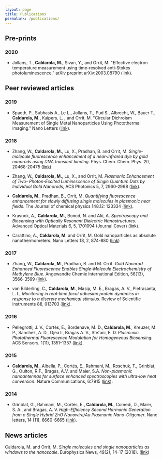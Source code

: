```yaml
---
layout: page
title: Publications
permalink: /publications/
---
```



## Pre-prints

### 2020

* Jollans, T., **Caldarola, M.**, Sivan, Y., and Orrit, M. "Effective electron temperature measurement using time-resolved anti-Stokes photoluminescence." arXiv preprint arXiv:2003.08790 ([link](https://arxiv.org/abs/2003.08790)).

## Peer reviewed articles

### 2019


* Spaeth, P., Subhasis A., Le L., Jollans, T., Pud S., Albrecht, W., Bauer T., **Caldarola, M.**, Kuipers, L. , and Orrit, M. "Circular Dichroism Measurement of Single Metal Nanoparticles Using Photothermal Imaging." Nano Letters ([link](https://pubs.acs.org/doi/10.1021/acs.nanolett.9b03853)).

### 2018

* Zhang, W., **Caldarola, M.**, Lu, X., Pradhan, B. and Orrit, M. _Single-molecule fluorescence enhancement of a near-infrared dye by gold nanorods using DNA transient binding_. Phys. Chem. Chem. Phys. 20, 20468-20475 ([link](https://pubs.rsc.org/en/content/articlelanding/2018/cp/c8cp03114b)).

* Zhang, W., **Caldarola, M.**, Lu, X., and Orrit, M. _Plasmonic Enhancement of Two-
Photon-Excited Luminescence of Single Quantum Dots by Individual Gold Nanorods_, ACS Photonics  5, 7, 2960-2968 ([link](https://pubs.acs.org/doi/10.1021/acsphotonics.8b00306)).

* **Caldarola, M**., Pradhan, B., Orrit, M. _Quantifying fluorescence enhancement for slowly
diffusing single molecules in plasmonic near fields_. The Journal of chemical physics 148.12:
123334 [(link)](https://aip.scitation.org/doi/10.1063/1.5023171).

* Krasnok, A., **Caldarola, M.**, Bonod, N. and Alú, A. _Spectroscopy and Biosensing
with Optically Resonant Dielectric Nanostructures_. Advanced Optical Materials 6, 5, 1701094 ([Journal Cover](https://onlinelibrary.wiley.com/toc/21951071/2018/6/5)) [(link)](https://onlinelibrary.wiley.com/doi/abs/10.1002/adom.201701094).

* Carattino, A., **Caldarola, M**. and Orrit, M. Gold nanoparticles as absolute nanothermometers.
Nano Letters 18, 2, 874-880  ([link](https://pubs.acs.org/doi/abs/10.1021/acs.nanolett.7b04145))

### 2017

* Zhang, W., **Caldarola, M**., Pradhan, B. and M. Orrit. _Gold Nanorod Enhanced
Fluorescence Enables Single-Molecule Electrochemistry of Methylene Blue_. Angewandte
Chemie International Edition, 56(13), 3566-3569 ([link](https://onlinelibrary.wiley.com/doi/abs/10.1002/ange.201612389)).

* von Bilderling, C., **Caldarola, M**., Masip, M. E., Bragas, A. V., Pietrasanta, L. I., _Monitoring
in real-time focal adhesion protein dynamics in response to a discrete mechanical
stimulus_. Review of Scientific Instruments 88, 013703 ([link](https://aip.scitation.org/doi/abs/10.1063/1.4973664)).

### 2016

* Pellegrotti, J. V., Cortés, E., Bordenave, M. D., **Caldarola, M**., Kreuzer, M. P.,
Sanchez, A. D., Ojea I., Bragas A. V., Stefani, F. D. _Plasmonic Photothermal Fluorescence
Modulation for Homogeneous Biosensing_. ACS Sensors, 1(11), 1351–1357 ([link](https://pubs.acs.org/doi/abs/10.1021/acssensors.6b00512)).

### 2015

* **Caldarola, M**., Albella, P., Cortés, E., Rahmani, M., Roschuk, T., Grinblat, G.,
Oulton, R.F., Bragas, A.V. and Maier, S.A. _Non-plasmonic nanoantennas for surface
enhanced spectroscopies with ultra-low heat conversion_. Nature Communications, 6:7915
([link](https://www.nature.com/articles/ncomms8915)).

### 2014

* Grinblat, G., Rahmani, M., Cortés, E., **Caldarola, M.**, Comedi, D., Maier, S. A., and
Bragas, A. V. _High-Efficiency Second Harmonic Generation from a Single Hybrid ZnO
Nanowire/Au Plasmonic Nano-Oligomer_. Nano letters, 14 (11), 6660-6665 ([link](https://pubs.acs.org/doi/10.1021/nl503332f)).


## News articles

Caldarola, M. and  Orrit, M. _Single molecules and single nanoparticles as windows to the nanoscale_. Europhysics News, 49(2), 14-17 (2018). ([link](https://www.europhysicsnews.org/articles/epn/abs/2018/02/epn2018492p14/epn2018492p14.html))


